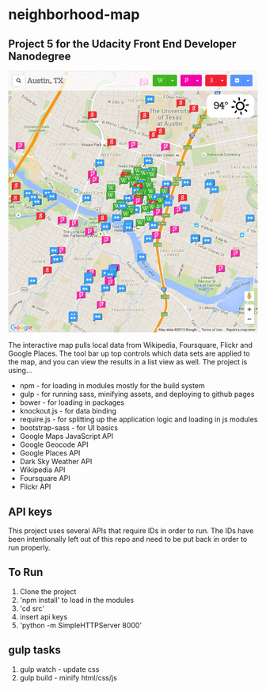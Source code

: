 # neighborhood-map
## Project 5 for the Udacity Front End Developer Nanodegree

![screenshot](src/img/screenshot.png)

The interactive map pulls local data from Wikipedia, Foursquare, Flickr and Google Places. The tool bar up top controls which data sets are applied to the map, and you can view the results in a list view as well. The project is using...
* npm - for loading in modules mostly for the build system
* gulp - for running sass, minifying assets, and deploying to github pages
* bower - for loading in packages
* knockout.js - for data binding
* require.js - for splitting up the application logic and loading in js modules
* bootstrap-sass - for UI basics
* Google Maps JavaScript API
* Google Geocode API
* Google Places API
* Dark Sky Weather API
* Wikipedia API
* Foursquare API
* Flickr API

## API keys
This project uses several APIs that require IDs in order to run. The IDs have been intentionally left out of this repo and need to be put back in order to run properly.  

## To Run

1. Clone the project
2. 'npm install' to load in the modules
3. 'cd src'
4. insert api keys
5. 'python -m SimpleHTTPServer 8000'

## gulp tasks
1. gulp watch - update css
2. gulp build - minify html/css/js

